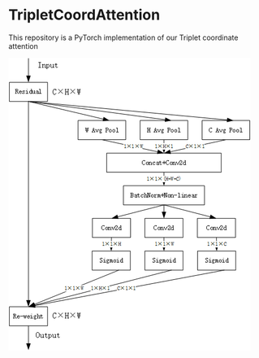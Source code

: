 # TripletCoordAttention
This repository is a PyTorch implementation of our Triplet coordinate attention

![img.png](images/img.png)